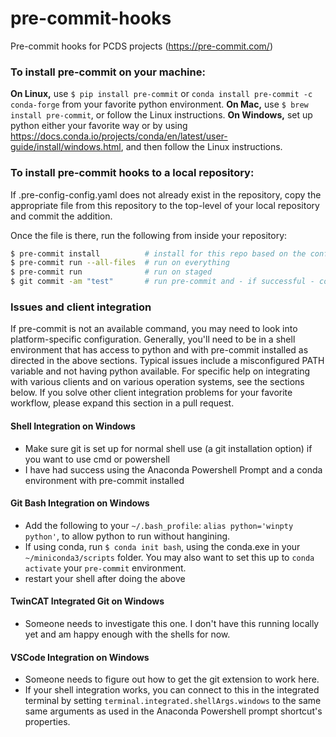 # pre-commit-hooks
Pre-commit hooks for PCDS projects (https://pre-commit.com/)


### To install pre-commit on your machine:

**On Linux,** use `$ pip install pre-commit` or `conda install pre-commit -c conda-forge` from your favorite python environment.
**On Mac,** use `$ brew install pre-commit`, or follow the Linux instructions.
**On Windows,** set up python either your favorite way or by using https://docs.conda.io/projects/conda/en/latest/user-guide/install/windows.html, and then follow the Linux instructions.

### To install pre-commit hooks to a local repository:

If .pre-config-config.yaml does not already exist in the repository, copy
the appropriate file from this repository to the top-level of your local
repository and commit the addition.

Once the file is there, run the following from inside your repository:
```bash
$ pre-commit install          # install for this repo based on the config
$ pre-commit run --all-files  # run on everything
$ pre-commit run              # run on staged
$ git commit -am "test"       # run pre-commit and - if successful - commit
```

### Issues and client integration

If pre-commit is not an available command, you may need to look into platform-specific configuration. Generally, you'll need to be in a shell environment that has access to python and with pre-commit installed as directed in the above sections. Typical issues include a misconfigured PATH variable and not having python available. For specific help on integrating with various clients and on various operation systems, see the sections below. If you solve other client integration problems for your favorite workflow, please expand this section in a pull request.

#### Shell Integration on Windows

- Make sure git is set up for normal shell use (a git installation option) if you want to use cmd or powershell
- I have had success using the Anaconda Powershell Prompt and a conda environment with pre-commit installed

#### Git Bash Integration on Windows

- Add the following to your `~/.bash_profile`: `alias python='winpty python'`, to allow python to run without hangining.
- If using conda, run `$ conda init bash`, using the conda.exe in your `~/miniconda3/scripts` folder. You may also want to set this up to `conda activate` your `pre-commit` environment.
- restart your shell after doing the above

#### TwinCAT Integrated Git on Windows

- Someone needs to investigate this one. I don't have this running locally yet and am happy enough with the shells for now.

#### VSCode Integration on Windows

- Someone needs to figure out how to get the git extension to work here.
- If your shell integration works, you can connect to this in the integrated terminal by setting `terminal.integrated.shellArgs.windows` to the same same arguments as used in the Anaconda Powershell prompt shortcut's properties.
